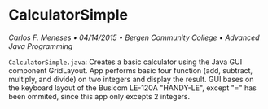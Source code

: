 # CalculatorSimple
*Carlos F. Meneses • 04/14/2015 • Bergen Community College • Advanced Java Programming*

`CalculatorSimple.java`: Creates a basic calculator using the Java GUI component GridLayout. App performs basic four function (add, subtract, multiply, and divide) on two integers and display the result. GUI bases on the keyboard layout of the Busicom LE-120A "HANDY-LE", except "=" has been ommited, since this app only excepts 2 integers.
